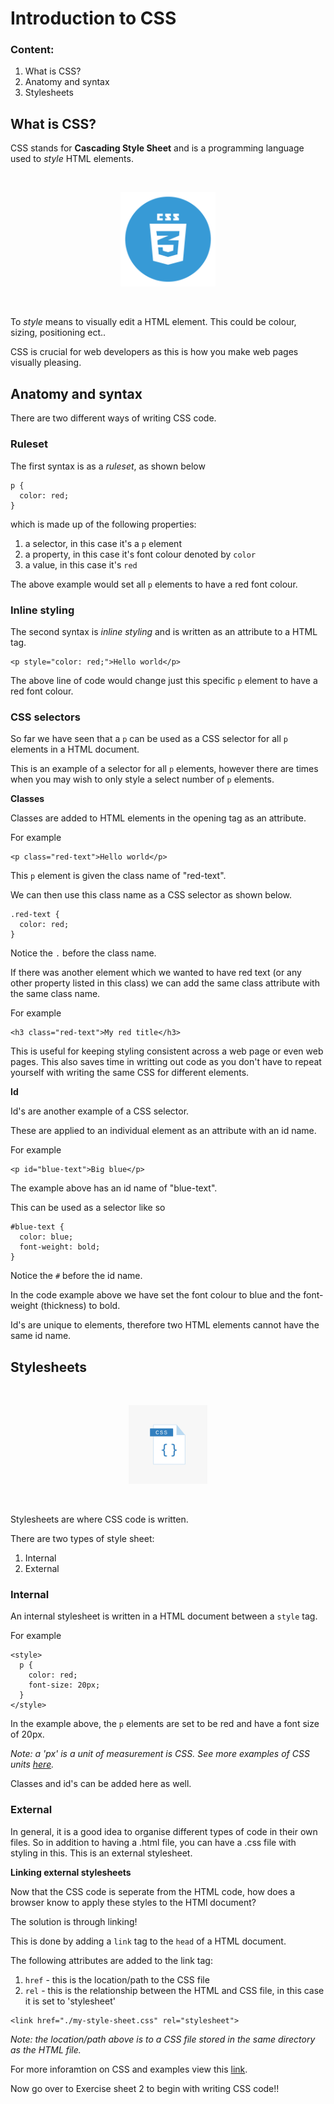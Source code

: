 # Introduction to CSS

### Content:

1. What is CSS?
2. Anatomy and syntax
3. Stylesheets

## What is CSS?

CSS stands for **Cascading Style Sheet** and is a programming language used to *style* HTML elements.

<br>
<p align="center" >
  <img src="./assets/css-logo.png" width="30%" />
</p>
<br>

To *style* means to visually edit a HTML element. This could be colour, sizing, positioning ect..

CSS is crucial for web developers as this is how you make web pages visually pleasing.

## Anatomy and syntax

There are two different ways of writing CSS code.

### Ruleset

The first syntax is as a *ruleset*, as shown below

```
p {
  color: red;
}
```

which is made up of the following properties:

1. a selector, in this case it's a `p` element
2. a property, in this case it's font colour denoted by `color`
3. a value, in this case it's `red`

The above example would set all `p` elements to have a red font colour.

### Inline styling

The second syntax is *inline styling* and is written as an attribute to a HTML tag.

```
<p style="color: red;">Hello world</p>
```

The above line of code would change just this specific `p` element to have a red font colour.

### CSS selectors

So far we have seen that a `p` can be used as a CSS selector for all `p` elements in a HTML document. 

This is an example of a selector for all `p` elements, however there are times when you may wish to only style a select number of `p` elements.

**Classes**

Classes are added to HTML elements in the opening tag as an attribute.

For example

```
<p class="red-text">Hello world</p>
```

This `p` element is given the class name of "red-text".

We can then use this class name as a CSS selector as shown below.

```
.red-text {
  color: red;
}
```

Notice the `.` before the class name.

If there was another element which we wanted to have red text (or any other property listed in this class) we can add the same class attribute with the same class name.

For example

```
<h3 class="red-text">My red title</h3>
```

This is useful for keeping styling consistent across a web page or even web pages. This also saves time in writting out code as you don't have to repeat yourself with writing the same CSS for different elements.

**Id**

Id's are another example of a CSS selector.

These are applied to an individual element as an attribute with an id name.

For example

```
<p id="blue-text">Big blue</p>
```

The example above has an id name of "blue-text".

This can be used as a selector like so

```
#blue-text {
  color: blue;
  font-weight: bold;
}
```

Notice the `#` before the id name.

In the code example above we have set the font colour to blue and the font-weight (thickness) to bold.

Id's are unique to elements, therefore two HTML elements cannot have the same id name.

## Stylesheets

<br>
<p align="center" >
  <img src="./assets/stylesheet.png" width="25%" />
</p>
<br>

Stylesheets are where CSS code is written.

There are two types of style sheet:

1. Internal
2. External

### Internal

An internal stylesheet is written in a HTML document between a `style` tag.

For example

```
<style>
  p {
    color: red;
    font-size: 20px;
  }
</style>
```
In the example above, the `p` elements are set to be red and have a font size of 20px.

*Note: a 'px' is a unit of measurement is CSS. See more examples of CSS units [here](https://www.w3schools.com/CSSref/css_units.asp).*

Classes and id's can be added here as well.

### External

In general, it is a good idea to organise different types of code in their own files. So in addition to having a .html file, you can have a .css file with styling in this. This is an external stylesheet.

**Linking external stylesheets**

Now that the CSS code is seperate from the HTML code, how does a browser know to apply these styles to the HTMl document?

The solution is through linking!

This is done by adding a `link` tag to the `head` of a HTML document.

The following attributes are added to the link tag:

1. `href` - this is the location/path to the CSS file
2. `rel` - this is the relationship between the HTML and CSS file, in this case it is set to 'stylesheet'

```
<link href="./my-style-sheet.css" rel="stylesheet">
```

*Note: the location/path above is to a CSS file stored in the same directory as the HTML file.*

For more inforamtion on CSS and examples view this [link](https://www.w3schools.com/Css/css_examples.asp).

Now go over to Exercise sheet 2 to begin with writing CSS code!!